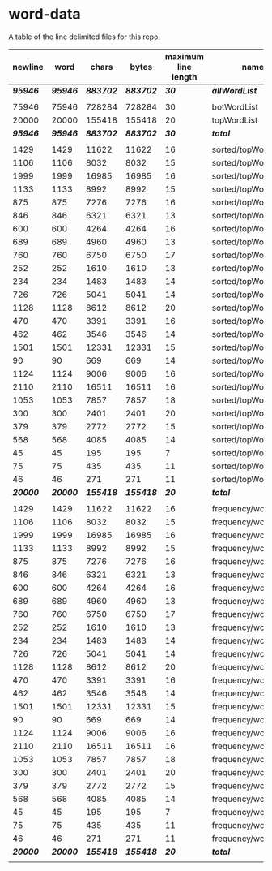 <h1>word-data</h1>
A table of the line delimited files for this repo.
<table>
  <thead>
    <th>newline</th>
    <th>word</th>
    <th>chars</th>
    <th>bytes</th>
    <th>maximum line length</th>
    <th>name</th>
  </thead>
  <tr>
    <td><i><b>95946</b></i></td>
    <td><i><b>95946</b></i></td>
    <td><i><b>883702</b></i></td>
    <td><i><b>883702</b></i></td>
    <td><i><b>30</b></i></td>
    <td><i><b>allWordList</b></i></td>
  </tr>
  <tr>
    <tr>
      <td></td>
      <td></td>
      <td></td>
      <td></td>
      <td></td>
      <td></td>
    </tr>
  </tr>
  <tr>
    <td>75946</td>
    <td>75946</td>
    <td>728284</td>
    <td>728284</td>
    <td>30</td>
    <td>botWordList</td>
  </tr>
  <tr>
    <td>20000</td>
    <td>20000</td>
    <td>155418</td>
    <td>155418</td>
    <td>20</td>
    <td>topWordList</td>
  </tr>
  <tr>
    <td><i><b>95946</b></i></td>
    <td><i><b>95946</b></i></td>
    <td><i><b>883702</b></i></td>
    <td><i><b>883702</b></i></td>
    <td><i><b>30</b></i></td>
    <td><i><b>total</b></i></td>
  </tr>
    <tr>
      <td></td>
      <td></td>
      <td></td>
      <td></td>
      <td></td>
      <td></td>
    </tr>
  </tr>
  <tr>
    <td>1429</td>
    <td>1429</td>
    <td>11622</td>
    <td>11622</td>
    <td>16</td>
    <td>sorted/topWordListA</td>
  </tr>
  <tr>
    <td>1106</td>
    <td>1106</td>
    <td>8032</td>
    <td>8032</td>
    <td>15</td>
    <td>sorted/topWordListB</td>
  </tr>
  <tr>
    <td>1999</td>
    <td>1999</td>
    <td>16985</td>
    <td>16985</td>
    <td>16</td>
    <td>sorted/topWordListC</td>
  </tr>
  <tr>
    <td>1133</td>
    <td>1133</td>
    <td>8992</td>
    <td>8992</td>
    <td>15</td>
    <td>sorted/topWordListD</td>
  </tr>
  <tr>
    <td>875</td>
    <td>875</td>
    <td>7276</td>
    <td>7276</td>
    <td>16</td>
    <td>sorted/topWordListE</td>
  </tr>
  <tr>
    <td>846</td>
    <td>846</td>
    <td>6321</td>
    <td>6321</td>
    <td>13</td>
    <td>sorted/topWordListF</td>
  </tr>
  <tr>
    <td>600</td>
    <td>600</td>
    <td>4264</td>
    <td>4264</td>
    <td>16</td>
    <td>sorted/topWordListG</td>
  </tr>
  <tr>
    <td>689</td>
    <td>689</td>
    <td>4960</td>
    <td>4960</td>
    <td>13</td>
    <td>sorted/topWordListH</td>
  </tr>
  <tr>
    <td>760</td>
    <td>760</td>
    <td>6750</td>
    <td>6750</td>
    <td>17</td>
    <td>sorted/topWordListI</td>
  </tr>
  <tr>
    <td>252</td>
    <td>252</td>
    <td>1610</td>
    <td>1610</td>
    <td>13</td>
    <td>sorted/topWordListJ</td>
  </tr>
  <tr>
    <td>234</td>
    <td>234</td>
    <td>1483</td>
    <td>1483</td>
    <td>14</td>
    <td>sorted/topWordListK</td>
  </tr>
  <tr>
    <td>726</td>
    <td>726</td>
    <td>5041</td>
    <td>5041</td>
    <td>14</td>
    <td>sorted/topWordListL</td>
  </tr>
  <tr>
    <td>1128</td>
    <td>1128</td>
    <td>8612</td>
    <td>8612</td>
    <td>20</td>
    <td>sorted/topWordListM</td>
  </tr>
  <tr>
    <td>470</td>
    <td>470</td>
    <td>3391</td>
    <td>3391</td>
    <td>16</td>
    <td>sorted/topWordListN</td>
  </tr>
  <tr>
    <td>462</td>
    <td>462</td>
    <td>3546</td>
    <td>3546</td>
    <td>14</td>
    <td>sorted/topWordListO</td>
  </tr>
  <tr>
    <td>1501</td>
    <td>1501</td>
    <td>12331</td>
    <td>12331</td>
    <td>15</td>
    <td>sorted/topWordListP</td>
  </tr>
  <tr>
    <td>90</td>
    <td>90</td>
    <td>669</td>
    <td>669</td>
    <td>14</td>
    <td>sorted/topWordListQ</td>
  </tr>
  <tr>
    <td>1124</td>
    <td>1124</td>
    <td>9006</td>
    <td>9006</td>
    <td>16</td>
    <td>sorted/topWordListR</td>
  </tr>
  <tr>
    <td>2110</td>
    <td>2110</td>
    <td>16511</td>
    <td>16511</td>
    <td>16</td>
    <td>sorted/topWordListS</td>
  </tr>
  <tr>
    <td>1053</td>
    <td>1053</td>
    <td>7857</td>
    <td>7857</td>
    <td>18</td>
    <td>sorted/topWordListT</td>
  </tr>
  <tr>
    <td>300</td>
    <td>300</td>
    <td>2401</td>
    <td>2401</td>
    <td>20</td>
    <td>sorted/topWordListU</td>
  </tr>
  <tr>
    <td>379</td>
    <td>379</td>
    <td>2772</td>
    <td>2772</td>
    <td>15</td>
    <td>sorted/topWordListV</td>
  </tr>
  <tr>
    <td>568</td>
    <td>568</td>
    <td>4085</td>
    <td>4085</td>
    <td>14</td>
    <td>sorted/topWordListW</td>
  </tr>
  <tr>
    <td>45</td>
    <td>45</td>
    <td>195</td>
    <td>195</td>
    <td>7</td>
    <td>sorted/topWordListX</td>
  </tr>
  <tr>
    <td>75</td>
    <td>75</td>
    <td>435</td>
    <td>435</td>
    <td>11</td>
    <td>sorted/topWordListY</td>
  </tr>
  <tr>
    <td>46</td>
    <td>46</td>
    <td>271</td>
    <td>271</td>
    <td>11</td>
    <td>sorted/topWordListZ</td>
  </tr>
  <tr>
    <td><i><b>20000</b></i></td>
    <td><i><b>20000</b></i></td>
    <td><i><b>155418</b></i></td>
    <td><i><b>155418</b></i></td>
    <td><i><b>20</b></i></td>
    <td><i><b>total</b></i></td>
  </tr>
    <tr>
      <td></td>
      <td></td>
      <td></td>
      <td></td>
      <td></td>
      <td></td>
    </tr>
  </tr>
  <tr>
    <td>1429</td>
    <td>1429</td>
    <td>11622</td>
    <td>11622</td>
    <td>16</td>
    <td>frequency/wordListA</td>
  </tr>
  <tr>
    <td>1106</td>
    <td>1106</td>
    <td>8032</td>
    <td>8032</td>
    <td>15</td>
    <td>frequency/wordListB</td>
  </tr>
  <tr>
    <td>1999</td>
    <td>1999</td>
    <td>16985</td>
    <td>16985</td>
    <td>16</td>
    <td>frequency/wordListC</td>
  </tr>
  <tr>
    <td>1133</td>
    <td>1133</td>
    <td>8992</td>
    <td>8992</td>
    <td>15</td>
    <td>frequency/wordListD</td>
  </tr>
  <tr>
    <td>875</td>
    <td>875</td>
    <td>7276</td>
    <td>7276</td>
    <td>16</td>
    <td>frequency/wordListE</td>
  </tr>
  <tr>
    <td>846</td>
    <td>846</td>
    <td>6321</td>
    <td>6321</td>
    <td>13</td>
    <td>frequency/wordListF</td>
  </tr>
  <tr>
    <td>600</td>
    <td>600</td>
    <td>4264</td>
    <td>4264</td>
    <td>16</td>
    <td>frequency/wordListG</td>
  </tr>
  <tr>
    <td>689</td>
    <td>689</td>
    <td>4960</td>
    <td>4960</td>
    <td>13</td>
    <td>frequency/wordListH</td>
  </tr>
  <tr>
    <td>760</td>
    <td>760</td>
    <td>6750</td>
    <td>6750</td>
    <td>17</td>
    <td>frequency/wordListI</td>
  </tr>
  <tr>
    <td>252</td>
    <td>252</td>
    <td>1610</td>
    <td>1610</td>
    <td>13</td>
    <td>frequency/wordListJ</td>
  </tr>
  <tr>
    <td>234</td>
    <td>234</td>
    <td>1483</td>
    <td>1483</td>
    <td>14</td>
    <td>frequency/wordListK</td>
  </tr>
  <tr>
    <td>726</td>
    <td>726</td>
    <td>5041</td>
    <td>5041</td>
    <td>14</td>
    <td>frequency/wordListL</td>
  </tr>
  <tr>
    <td>1128</td>
    <td>1128</td>
    <td>8612</td>
    <td>8612</td>
    <td>20</td>
    <td>frequency/wordListM</td>
  </tr>
  <tr>
    <td>470</td>
    <td>470</td>
    <td>3391</td>
    <td>3391</td>
    <td>16</td>
    <td>frequency/wordListN</td>
  </tr>
  <tr>
    <td>462</td>
    <td>462</td>
    <td>3546</td>
    <td>3546</td>
    <td>14</td>
    <td>frequency/wordListO</td>
  </tr>
  <tr>
    <td>1501</td>
    <td>1501</td>
    <td>12331</td>
    <td>12331</td>
    <td>15</td>
    <td>frequency/wordListP</td>
  </tr>
  <tr>
    <td>90</td>
    <td>90</td>
    <td>669</td>
    <td>669</td>
    <td>14</td>
    <td>frequency/wordListQ</td>
  </tr>
  <tr>
    <td>1124</td>
    <td>1124</td>
    <td>9006</td>
    <td>9006</td>
    <td>16</td>
    <td>frequency/wordListR</td>
  </tr>
  <tr>
    <td>2110</td>
    <td>2110</td>
    <td>16511</td>
    <td>16511</td>
    <td>16</td>
    <td>frequency/wordListS</td>
  </tr>
  <tr>
    <td>1053</td>
    <td>1053</td>
    <td>7857</td>
    <td>7857</td>
    <td>18</td>
    <td>frequency/wordListT</td>
  </tr>
  <tr>
    <td>300</td>
    <td>300</td>
    <td>2401</td>
    <td>2401</td>
    <td>20</td>
    <td>frequency/wordListU</td>
  </tr>
  <tr>
    <td>379</td>
    <td>379</td>
    <td>2772</td>
    <td>2772</td>
    <td>15</td>
    <td>frequency/wordListV</td>
  </tr>
  <tr>
    <td>568</td>
    <td>568</td>
    <td>4085</td>
    <td>4085</td>
    <td>14</td>
    <td>frequency/wordListW</td>
  </tr>
  <tr>
    <td>45</td>
    <td>45</td>
    <td>195</td>
    <td>195</td>
    <td>7</td>
    <td>frequency/wordListX</td>
  </tr>
  <tr>
    <td>75</td>
    <td>75</td>
    <td>435</td>
    <td>435</td>
    <td>11</td>
    <td>frequency/wordListY</td>
  </tr>
  <tr>
    <td>46</td>
    <td>46</td>
    <td>271</td>
    <td>271</td>
    <td>11</td>
    <td>frequency/wordListZ</td>
  </tr>
  <tr>
    <td><i><b>20000</b></i></td>
    <td><i><b>20000</b></i></td>
    <td><i><b>155418</b></i></td>
    <td><i><b>155418</b></i></td>
    <td><i><b>20</b></i></td>
    <td><i><b>total</b></i></td>
  </tr>
  <tr>
      <td></td>
      <td></td>
      <td></td>
      <td></td>
      <td></td>
      <td></td>
    </tr>
  </tr>
</table>
